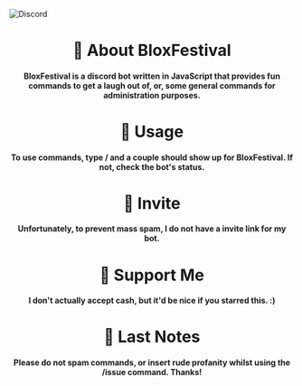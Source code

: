 ![Discord](https://img.shields.io/discord/930761612158173194?style=plastic)

<h1 align="center">📄 About BloxFestival</h1>
<h4 align="center">BloxFestival is a discord bot written in JavaScript that provides fun commands to get a laugh out of, or, some general commands for administration purposes.</h4>

<h1 align="center">🚀 Usage</h1>
<h4 align="center">To use commands, type / and a couple should show up for BloxFestival. If not, check the bot's status.</h4>

<h1 align="center">📧 Invite</h1>
<h4 align="center">Unfortunately, to prevent mass spam, I do not have a invite link for my bot.</h4>

<h1 align="center">🙏 Support Me</h1>
<h4 align="center">I don't actually accept cash, but it'd be nice if you starred this. :)</h4>

<h1 align="center">👋 Last Notes</h1>
<h4 align="center">Please do not spam commands, or insert rude profanity whilst using the /issue command. Thanks!</h4>
